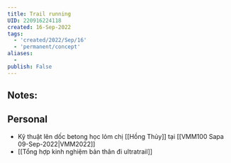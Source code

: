 ```yaml
---
title: Trail running
UID: 220916224118
created: 16-Sep-2022
tags:
  - 'created/2022/Sep/16'
  - 'permanent/concept'
aliases:
  - 
publish: False
---
```

## Notes:


## Personal
- Kỹ thuật lên dốc betong học lỏm chị [[Hồng Thủy]] tại [[VMM100 Sapa 09-Sep-2022|VMM2022]]
- [[Tổng hợp kinh nghiệm bản thân đi ultratrail]]



